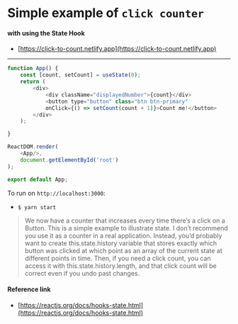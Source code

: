 # Simple example of `click counter`

#### with using the State Hook
- [https://click-to-count.netlify.app](https://click-to-count.netlify.app)

--------

```js
function App() {
    const [count, setCount] = useState(0);
    return (
        <div>
            <div className="displayedNumber">{count}</div>
            <button type="button" class="btn btn-primary" 
            onClick={() => setCount(count + 1)}>Count me!</button>
        </div>
    );

}

ReactDOM.render(
    <App/>,
    document.getElementById('root')
);

export default App;
```

To run on `http://localhost:3000`:
- `$ yarn start`

> We now have a counter that increases every time there’s a click on a Button.
This is a simple example to illustrate state. I don’t recommend you use it as a counter in a real application. Instead, you’d probably want to create this.state.history variable that stores exactly which button was clicked at which point as an array of the current state at different points in time.
Then, if you need a click count, you can access it with this.state.history.length, and that click count will be correct even if you undo past changes.

#### Reference link
- [https://reactjs.org/docs/hooks-state.html](https://reactjs.org/docs/hooks-state.html)
